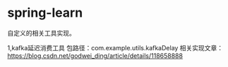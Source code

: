 # spring-learn
自定义的相关工具实现。

1,kafka延迟消费工具
包路径：com.example.utils.kafkaDelay
相关实现文章：https://blog.csdn.net/godwei_ding/article/details/118658888
